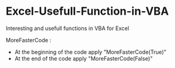 # Excel-Usefull-Function-in-VBA

Interesting and usefull functions in VBA for Excel

MoreFasterCode :
 - At the beginning of the code apply "MoreFasterCode(True)"
 - At the end of the code apply "MoreFasterCode(False)"

